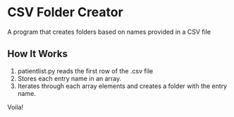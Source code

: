 # CSV Folder Creator
A program that creates folders based on names provided in a CSV file

## How It Works 

1. patientlist.py reads the first row of the .csv file
2. Stores each entry name in an array. 
3. Iterates through each array elements and creates a folder with the entry name.

Voila!

